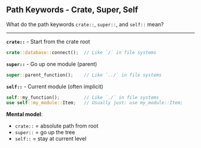 ## Path Keywords - Crate, Super, Self

What do the path keywords `crate::`, `super::`, and `self::` mean?

---

**`crate::`** - Start from the crate root
```rust
crate::database::connect();  // Like `/` in file systems
```

**`super::`** - Go up one module (parent)
```rust
super::parent_function();    // Like `../` in file systems
```

**`self::`** - Current module (often implicit)
```rust
self::my_function();         // Like `./` in file systems
use self::my_module::Item;   // Usually just: use my_module::Item;
```

**Mental model**:
- `crate::` = absolute path from root
- `super::` = go up the tree
- `self::` = stay at current level

